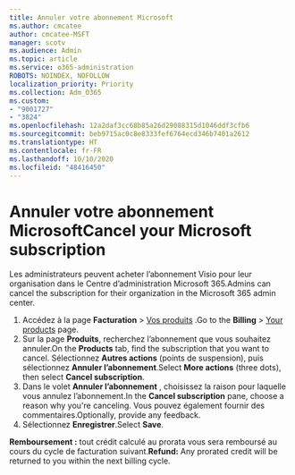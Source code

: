 ```yaml
---
title: Annuler votre abonnement Microsoft
ms.author: cmcatee
author: cmcatee-MSFT
manager: scotv
ms.audience: Admin
ms.topic: article
ms.service: o365-administration
ROBOTS: NOINDEX, NOFOLLOW
localization_priority: Priority
ms.collection: Adm_O365
ms.custom:
- "9001727"
- "3824"
ms.openlocfilehash: 12a2daf3cc68b85a26d29088315d1046ddf3cfb6
ms.sourcegitcommit: beb9715ac0c8e8333fef6764ecd346b7401a2612
ms.translationtype: HT
ms.contentlocale: fr-FR
ms.lasthandoff: 10/10/2020
ms.locfileid: "48416450"
---
```

# <a name="cancel-your-microsoft-subscription"></a><span data-ttu-id="a15d3-102">Annuler votre abonnement Microsoft</span><span class="sxs-lookup"><span data-stu-id="a15d3-102">Cancel your Microsoft subscription</span></span>

<span data-ttu-id="a15d3-103">Les administrateurs peuvent acheter l’abonnement Visio pour leur organisation dans le Centre d’administration Microsoft 365.</span><span class="sxs-lookup"><span data-stu-id="a15d3-103">Admins can cancel the subscription for their organization in the Microsoft 365 admin center.</span></span>

1. <span data-ttu-id="a15d3-104">Accédez à la page **Facturation** \> [Vos produits](https://go.microsoft.com/fwlink/p/?linkid=842054) .</span><span class="sxs-lookup"><span data-stu-id="a15d3-104">Go to the **Billing** \> [Your products](https://go.microsoft.com/fwlink/p/?linkid=842054) page.</span></span>
2. <span data-ttu-id="a15d3-105">Sur la page **Produits**, recherchez l’abonnement que vous souhaitez annuler.</span><span class="sxs-lookup"><span data-stu-id="a15d3-105">On the **Products** tab, find the subscription that you want to cancel.</span></span> <span data-ttu-id="a15d3-106">Sélectionnez **Autres actions** (points de suspension), puis sélectionnez **Annuler l’abonnement**.</span><span class="sxs-lookup"><span data-stu-id="a15d3-106">Select **More actions** (three dots), then select **Cancel subscription**.</span></span>
3. <span data-ttu-id="a15d3-107">Dans le volet **Annuler l’abonnement** , choisissez la raison pour laquelle vous annulez l’abonnement.</span><span class="sxs-lookup"><span data-stu-id="a15d3-107">In the **Cancel subscription** pane, choose a reason why you're canceling.</span></span> <span data-ttu-id="a15d3-108">Vous pouvez également fournir des commentaires.</span><span class="sxs-lookup"><span data-stu-id="a15d3-108">Optionally, provide any feedback.</span></span>
4. <span data-ttu-id="a15d3-109">Sélectionnez **Enregistrer**.</span><span class="sxs-lookup"><span data-stu-id="a15d3-109">Select **Save**.</span></span>

<span data-ttu-id="a15d3-110">**Remboursement :** tout crédit calculé au prorata vous sera remboursé au cours du cycle de facturation suivant.</span><span class="sxs-lookup"><span data-stu-id="a15d3-110">**Refund:** Any prorated credit will be returned to you within the next billing cycle.</span></span>